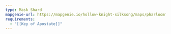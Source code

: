 ```yaml
---
type: Mask Shard
mapgenie-url: https://mapgenie.io/hollow-knight-silksong/maps/pharloom?locationIds=479001
requirements:
  - "[[Key of Apostate]]"
---
```

